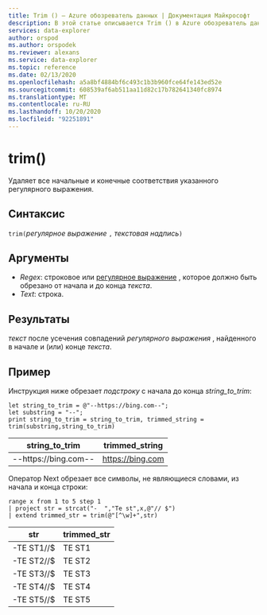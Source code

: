 ```yaml
---
title: Trim () — Azure обозреватель данных | Документация Майкрософт
description: В этой статье описывается Trim () в Azure обозреватель данных.
services: data-explorer
author: orspod
ms.author: orspodek
ms.reviewer: alexans
ms.service: data-explorer
ms.topic: reference
ms.date: 02/13/2020
ms.openlocfilehash: a5a8bf4884bf6c493c1b3b960fce64fe143ed52e
ms.sourcegitcommit: 608539af6ab511aa11d82c17b782641340fc8974
ms.translationtype: MT
ms.contentlocale: ru-RU
ms.lasthandoff: 10/20/2020
ms.locfileid: "92251891"
---
```

# <a name="trim"></a>trim()

Удаляет все начальные и конечные соответствия указанного регулярного выражения.

## <a name="syntax"></a>Синтаксис

`trim(`*регулярное выражение* `,` *текстовая надпись*`)`

## <a name="arguments"></a>Аргументы

* *Regex*: строковое или [регулярное выражение](re2.md) , которое должно быть обрезано от начала и до конца *текста*.  
* *Text*: строка.

## <a name="returns"></a>Результаты

*текст* после усечения совпадений *регулярного выражения* , найденного в начале и (или) конце *текста*.

## <a name="example"></a>Пример

Инструкция ниже обрезает *подстроку*  с начала до конца *string_to_trim*:

```kusto
let string_to_trim = @"--https://bing.com--";
let substring = "--";
print string_to_trim = string_to_trim, trimmed_string = trim(substring,string_to_trim)
```

|string_to_trim|trimmed_string|
|---|---|
|--https://bing.com--|https://bing.com|

Оператор Next обрезает все символы, не являющиеся словами, из начала и конца строки:

```kusto
range x from 1 to 5 step 1
| project str = strcat("-  ","Te st",x,@"// $")
| extend trimmed_str = trim(@"[^\w]+",str)
```

|str|trimmed_str|
|---|---|
|-TE ST1//$|TE ST1|
|-TE ST2//$|TE ST2|
|-TE ST3//$|TE ST3|
|-TE ST4//$|TE ST4|
|-TE ST5//$|TE ST5|


 